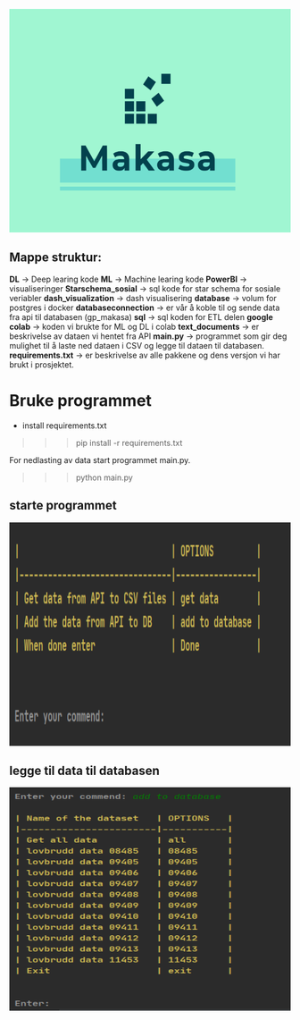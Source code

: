 
<p align="center">
  <img width="560" height="400" src="dash_visualization/assets/team_logo.PNG">
</p>

## Mappe struktur:
**DL** -> Deep learing kode
**ML** -> Machine learing kode
**PowerBI** -> visualiseringer 
**Starschema_sosial** -> sql kode for star schema for sosiale veriabler 
**dash_visualization** -> dash visualisering
**database** -> volum for postgres i docker
**databaseconnection** -> er vår å koble til og sende data fra api til databasen (gp_makasa)
**sql** -> sql koden for ETL delen
**google colab** -> koden vi brukte for ML og DL i colab
**text_documents** -> er beskrivelse av dataen vi hentet fra API
**main.py** -> programmet som gir deg mulighet til å laste ned dataen i CSV og legge til dataen til databasen.
**requirements.txt** -> er beskrivelse av alle pakkene og dens versjon vi har brukt i prosjektet. 


# Bruke programmet

- install requirements.txt
>>> pip install -r requirements.txt

For nedlasting av data start programmet main.py. 
>>> python main.py

## starte programmet
<p align="center">
  <img width="560" height="400" src="dash_visualization/assets/run_main_program.PNG">
</p>


## legge til data til databasen
<p align="center">
  <img width="560" height="400" src="dash_visualization/assets/run_main_program1.PNG">
</p>


